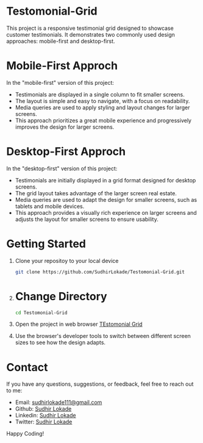# Testomonial-Grid
This project is a responsive testimonial grid designed to showcase customer testimonials. It demonstrates two commonly used design approaches: mobile-first and desktop-first. 
# Mobile-First Approch
In the "mobile-first" version of this project:

- Testimonials are displayed in a single column to fit smaller screens.
- The layout is simple and easy to navigate, with a focus on readability.
- Media queries are used to apply styling and layout changes for larger screens.
- This approach prioritizes a great mobile experience and progressively improves the design for larger screens.

# Desktop-First Approch
In the "desktop-first" version of this project:

- Testimonials are initially displayed in a grid format designed for desktop screens.
- The grid layout takes advantage of the larger screen real estate.
- Media queries are used to adapt the design for smaller screens, such as tablets and mobile devices.
- This approach provides a visually rich experience on larger screens and adjusts the layout for smaller screens to ensure usability.

# Getting Started
1. Clone your repositoy to your local device
   ```sh
   git clone https://github.com/SudhirLokade/Testomonial-Grid.git
   ```
2. # Change Directory
   ```sh
   cd Testomonial-Grid
   ```
4. Open the project in web browser
   [TEstomonial Grid](https://sudhirlokade.github.io/Testomonial-Grid/)

3. Use the browser's developer tools to switch between different screen sizes to see how the design adapts.

# Contact

If you have any questions, suggestions, or feedback, feel free to reach out to me:
- Email: sudhirlokade111@gmail.com
- Github: [Sudhir Lokade](https://github.com/SudhirLokade)
- Linkedin: [Sudhir Lokade](https://www.linkedin.com/in/sudhirlokade)
- Twitter: [Sudhir Lokade](www.twitter.com/SudhirLokade)

Happy Coding!

